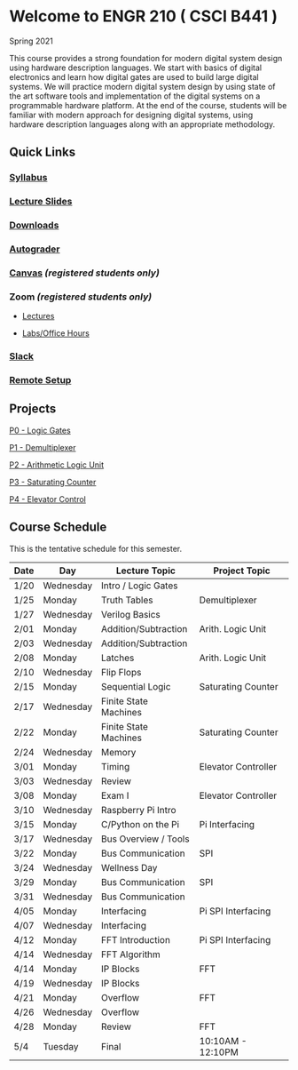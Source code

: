 
# Welcome to ENGR 210 ( CSCI B441 )

Spring 2021 

This course provides a strong foundation for modern digital system design using hardware description languages. We start with basics of digital electronics and learn how digital gates are used to build large digital systems. We will practice modern digital system design by using state of the art software tools and implementation of the digital systems on a programmable hardware platform.  At the end of the course, students will be familiar with modern approach for designing digital systems, using hardware description languages along with an appropriate methodology.

## Quick Links

### [Syllabus](syllabus.md)

### [Lecture Slides](http://github.com/engr210/lecture_slides)

### [Downloads](http://github.com/engr210/downloads) 

### [Autograder](https://autograder.sice.indiana.edu) 

### [Canvas](https://iu.instructure.com/courses/1947790) _(registered students only)_

### Zoom _(registered students only)_

 - [Lectures](https://iu.zoom.us/j/86581937943) 

 - [Labs/Office Hours](https://iu.zoom.us/j/89702983096)

### [Slack](https://engr210-sp21.slack.com)

### [Remote Setup](https://uisapp2.iu.edu/confluence-prd/pages/viewpage.action?pageId=280461906)
<!--
[RED Desktop](https://docs.google.com/document/d/1GuOK0B6Irj_u6LjxMiwTBXgFvxtb-kuTXEFyj7-wQYI)
-->

## Projects

<!-- [P0 - Vivado
Tutorial](https://docs.google.com/document/d/1ydtvsCJaGSUWNMd3byvegsMfa6kRY8q1nOXQNVc5FVE)
-->

[P0 - Logic Gates](https://docs.google.com/document/d/1OZPhRJoNW6variLEV1iyCQ5HWxGvJrfiC3c3eMZx8vo)

[P1 - Demultiplexer](https://docs.google.com/document/d/1o02Y2rexq2IHROQaUYS6GD_TwUbfTaikeP8ysp6FJi8)

[P2 - Arithmetic Logic Unit](https://docs.google.com/document/d/1uhQR3LDZLIDAheTqNy58HJ456uEFfEh4IH7j1ZReyHM/edit?usp=sharing)

<!-- [P3 - Countdown
Timer](https://docs.google.com/document/d/1HnWBiIqMQZvTv-P2DLUMM38fX2hg8FhBwA005HwC-YI/edit?usp=sharing)
-->
[P3 - Saturating Counter](https://docs.google.com/document/d/1JLgk0VguSrih_h3BsMyMtInTJ4Qrl--Hv2jkxK4chZw)

[P4 - Elevator Control](https://docs.google.com/document/d/1IdqlRf4rqOpv0cBeurJ29rpMXwudnfIx8i1Z8IPmqxI/edit?usp=sharing)

<!--
[PX - UART](https://docs.google.com/document/d/1dxm55Ct0wDpdce9y02u2D1DiFJ1YpZUdxzTfeGLi05A/edit?usp=sharing)

[PY - Postfix Calculator](https://docs.google.com/document/d/1ApDEDIPBYUmE_dggMogTmvb7Bb1qxodMbxjTzoPfIqs/edit?usp=sharing)
-->

## Course Schedule

This is the tentative schedule for this semester.

| Date  |   Day     | Lecture Topic         |  Project Topic    | 
| --    |  -----    |   -----               |     -----         | 
| 1/20  | Wednesday | Intro / Logic Gates   |                   |
| 1/25  | Monday    | Truth Tables          | Demultiplexer     |
| 1/27  | Wednesday | Verilog Basics        |                   |
| 2/01  | Monday    | Addition/Subtraction  | Arith. Logic Unit | 
| 2/03  | Wednesday | Addition/Subtraction  |                   |
| 2/08  | Monday    | Latches               | Arith. Logic Unit |
| 2/10  | Wednesday | Flip Flops            |                   |
| 2/15  | Monday    | Sequential Logic      | Saturating Counter| 
| 2/17  | Wednesday | Finite State Machines |                   |
| 2/22  | Monday    | Finite State Machines | Saturating Counter| 
| 2/24  | Wednesday | Memory                |                   |
| 3/01  | Monday    | Timing                | Elevator Controller |
| 3/03  | Wednesday | Review                |                   |
| 3/08  | Monday    | Exam I                | Elevator Controller |
| 3/10  | Wednesday | Raspberry Pi Intro    |                   |
| 3/15  | Monday    | C/Python on the Pi    | Pi Interfacing    |
| 3/17  | Wednesday | Bus Overview / Tools  |                   |
| 3/22  | Monday    | Bus Communication     | SPI               |
| 3/24  | Wednesday | Wellness Day          |                   | 
| 3/29  | Monday    | Bus Communication     | SPI               |
| 3/31  | Wednesday | Bus Communication     |                   |
| 4/05  | Monday    | Interfacing           | Pi SPI Interfacing| 
| 4/07  | Wednesday | Interfacing           |                   |
| 4/12  | Monday    | FFT Introduction      | Pi SPI Interfacing|
| 4/14  | Wednesday | FFT Algorithm         |                   |
| 4/14  | Monday    | IP Blocks             | FFT               |
| 4/19  | Wednesday | IP Blocks             |                   |
| 4/21  | Monday    | Overflow              | FFT               |
| 4/26  | Wednesday | Overflow              |                   | 
| 4/28  | Monday    | Review                | FFT               | 
| 5/4   | Tuesday   | Final                 | 10:10AM - 12:10PM | 
